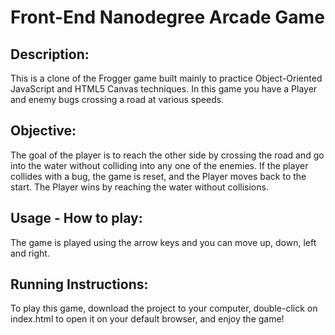 # Front-End Nanodegree Arcade Game

## Description:
This is a clone of the Frogger game built mainly to practice Object-Oriented JavaScript and HTML5 Canvas techniques. In this game you have a Player and enemy bugs crossing a road at various speeds.


## Objective:
The goal of the player is to reach the other side by crossing the road and go into the water without colliding into any one of the enemies. If the player collides with a bug, the game is reset, and the Player moves back to the start. The Player wins by reaching the water without collisions.


## Usage - How to play:
The game is played using the arrow keys and you can move up, down, left and right.

## Running Instructions:
To play this game, download the project to your computer, double-click on index.html to open it on your default browser, and enjoy the game!